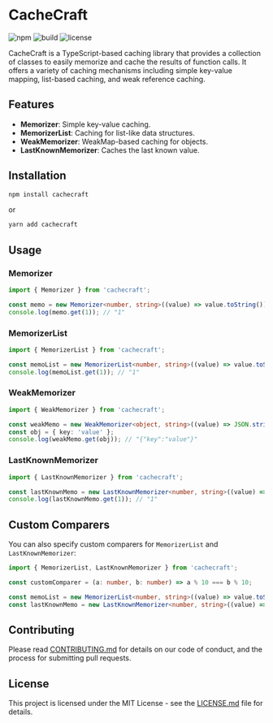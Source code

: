 
# CacheCraft

![npm](https://img.shields.io/npm/v/cachecraft)
![build](https://img.shields.io/github/workflow/status/username/cachecraft/CI)
![license](https://img.shields.io/npm/l/cachecraft)

CacheCraft is a TypeScript-based caching library that provides a collection of classes to easily memorize and cache the results of function calls. It offers a variety of caching mechanisms including simple key-value mapping, list-based caching, and weak reference caching.

## Features

- **Memorizer**: Simple key-value caching.
- **MemorizerList**: Caching for list-like data structures.
- **WeakMemorizer**: WeakMap-based caching for objects.
- **LastKnownMemorizer**: Caches the last known value.

## Installation

```bash
npm install cachecraft
```

or

```bash
yarn add cachecraft
```

## Usage

### Memorizer

```typescript
import { Memorizer } from 'cachecraft';

const memo = new Memorizer<number, string>((value) => value.toString());
console.log(memo.get(1)); // "1"
```

### MemorizerList

```typescript
import { MemorizerList } from 'cachecraft';

const memoList = new MemorizerList<number, string>((value) => value.toString());
console.log(memoList.get(1)); // "1"
```

### WeakMemorizer

```typescript
import { WeakMemorizer } from 'cachecraft';

const weakMemo = new WeakMemorizer<object, string>((value) => JSON.stringify(value));
const obj = { key: 'value' };
console.log(weakMemo.get(obj)); // "{"key":"value"}"
```

### LastKnownMemorizer

```typescript
import { LastKnownMemorizer } from 'cachecraft';

const lastKnownMemo = new LastKnownMemorizer<number, string>((value) => value.toString());
console.log(lastKnownMemo.get(1)); // "1"
```

## Custom Comparers

You can also specify custom comparers for `MemorizerList` and `LastKnownMemorizer`:

```typescript
import { MemorizerList, LastKnownMemorizer } from 'cachecraft';

const customComparer = (a: number, b: number) => a % 10 === b % 10;

const memoList = new MemorizerList<number, string>((value) => value.toString(), customComparer);
const lastKnownMemo = new LastKnownMemorizer<number, string>((value) => value.toString(), customComparer);
```

## Contributing

Please read [CONTRIBUTING.md](./CONTRIBUTING.md) for details on our code of conduct, and the process for submitting pull requests.

## License

This project is licensed under the MIT License - see the [LICENSE.md](./LICENSE.md) file for details.
